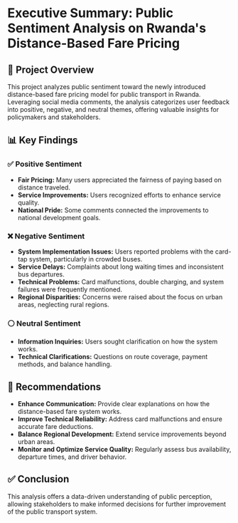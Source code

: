 # Executive Summary: Public Sentiment Analysis on Rwanda's Distance-Based Fare Pricing

## 📌 Project Overview
This project analyzes public sentiment toward the newly introduced distance-based fare pricing model for public transport in Rwanda. Leveraging social media comments, the analysis categorizes user feedback into positive, negative, and neutral themes, offering valuable insights for policymakers and stakeholders.

## 📊 Key Findings
### ✅ Positive Sentiment
- **Fair Pricing:** Many users appreciated the fairness of paying based on distance traveled.
- **Service Improvements:** Users recognized efforts to enhance service quality.
- **National Pride:** Some comments connected the improvements to national development goals.

### ❌ Negative Sentiment
- **System Implementation Issues:** Users reported problems with the card-tap system, particularly in crowded buses.
- **Service Delays:** Complaints about long waiting times and inconsistent bus departures.
- **Technical Problems:** Card malfunctions, double charging, and system failures were frequently mentioned.
- **Regional Disparities:** Concerns were raised about the focus on urban areas, neglecting rural regions.

### ⚪ Neutral Sentiment
- **Information Inquiries:** Users sought clarification on how the system works.
- **Technical Clarifications:** Questions on route coverage, payment methods, and balance handling.

## 🚀 Recommendations
- **Enhance Communication:** Provide clear explanations on how the distance-based fare system works.
- **Improve Technical Reliability:** Address card malfunctions and ensure accurate fare deductions.
- **Balance Regional Development:** Extend service improvements beyond urban areas.
- **Monitor and Optimize Service Quality:** Regularly assess bus availability, departure times, and driver behavior.

## ✅ Conclusion
This analysis offers a data-driven understanding of public perception, allowing stakeholders to make informed decisions for further improvement of the public transport system.
